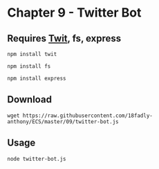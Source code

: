 # Chapter 9 - Twitter Bot

## Requires [Twit](https://github.com/ttezel/twit), fs, express

```
npm install twit

npm install fs

npm install express
```

## Download

```
wget https://raw.githubusercontent.com/18fadly-anthony/ECS/master/09/twitter-bot.js
```

## Usage

```
node twitter-bot.js
```
